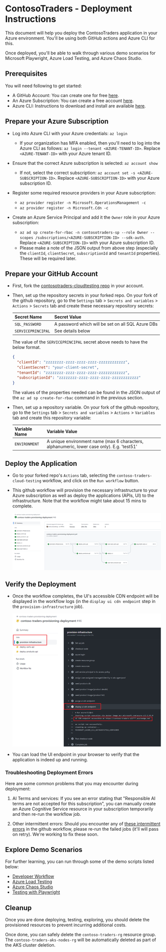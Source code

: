 # ContosoTraders - Deployment Instructions

This document will help you deploy the ContosoTraders application in your Azure environment. You'll be using both GitHub actions and Azure CLI for this.

Once deployed, you'll be able to walk through various demo scenarios for Microsoft Playwright, Azure Load Testing, and Azure Chaos Studio.

## Prerequisites

You will need following to get started:

* A GitHub Account: You can create one for free [here](https://github.com/).
* An Azure Subscription: You can create a free account [here](https://azure.microsoft.com/free/).
* Azure CLI: Instructions to download and install are available [here](https://learn.microsoft.com/en-us/cli/azure/install-azure-cli).

## Prepare your Azure Subscription

* Log into Azure CLI with your Azure credentials: `az login`
  * If your organization has MFA enabled, then you'll need to log into the Azure CLI as follows: `az login --tenant <AZURE-TENANT-ID>`. Replace `<AZURE-TENANT-ID>` with your Azure tenant ID.

* Ensure that the correct Azure subscription is selected: `az account show`
  * If not, select the correct subscription: `az account set -s <AZURE-SUBSCRIPTION-ID>`. Replace `<AZURE-SUBSCRIPTION-ID>` with your Azure subscription ID.

* Register some required resource providers in your Azure subscription:
  * `az provider register -n Microsoft.OperationsManagement -c`
  * `az provider register -n Microsoft.Cdn -c`

* Create an Azure Service Principal and add it the `Owner` role in your Azure subscription:
  * `az ad sp create-for-rbac -n contosotraders-sp --role Owner --scopes /subscriptions/<AZURE-SUBSCRIPTION-ID> --sdk-auth`. Replace `<AZURE-SUBSCRIPTION-ID>` with your Azure subscription ID.
  * Please make a note of the JSON output from above step (especially the `clientId`, `clientSecret`, `subscriptionId` and `tenantId` properties). These will be required later.

## Prepare your GitHub Account

* First, fork the [contosotraders-cloudtesting repo](https://github.com/microsoft/contosotraders-cloudtesting) in your account.

* Then, set up the repository secrets in your forked repo. On your fork of the github repository, go to the `Settings` tab > `Secrets and variables` > `Actions` > `Secrets` tab and create these necessary repository secrets:

  | Secret Name        | Secret Value                                      |
  | ------------------ | ------------------------------------------------- |
  | `SQL_PASSWORD`     | A password which will be set on all SQL Azure DBs |
  | `SERVICEPRINCIPAL` | See details below                                 |

  The value of the `SERVICEPRINCIPAL` secret above needs to have the below format.

  ```json
  {
    "clientId": "zzzzzzzz-zzzz-zzzz-zzzz-zzzzzzzzzzzz",
    "clientSecret": "your-client-secret",
    "tenantId": "zzzzzzzz-zzzz-zzzz-zzzz-zzzzzzzzzzzz",
    "subscriptionId": "zzzzzzzz-zzzz-zzzz-zzzz-zzzzzzzzzzzz"
  }
  ```

  The values of the properties needed can be found in the JSON output of the `az ad sp create-for-rbac` command in the previous section.

* Then, set up a repository variable. On your fork of the github repository, go to the `Settings` tab > `Secrets and variables` > `Actions` > `Variables` tab and create this repository variable:

  | Variable Name | Variable Value                                                                             |
  | ------------- | ------------------------------------------------------------------------------------------ |
  | `ENVIRONMENT` | A unique environment name (max 6 characters, alphanumeric, lower case only). E.g. 'test51' |

## Deploy the Application

* Go to your forked repo's `Actions` tab, selecting the `contoso-traders-cloud-testing` workflow, and click on the `Run workflow` button.

* This github workflow will provision the necessary infrastructure to your Azure subscription as well as deploy the applications (APIs, UI) to the infrastructure. Note that the workflow might take about 15 mins to complete.

  ![workflow-logs](./images/github-workflow.png)

## Verify the Deployment

* Once the workflow completes, the UI's accessible CDN endpoint will be displayed in the workflow logs (in the `display ui cdn endpoint` step in the `provision-infrastructure` job).

  ![Endpoints in workflow logs](./images/ui-endpoint-github-workflow.png)

* You can load the UI endpoint in your browser to verify that the application is indeed up and running.

### Troubleshooting Deployment Errors

Here are some common problems that you may encounter during deployment:

1. AI Terms and services: If you see an error stating that "Responsible AI terms are not accepted for this subscription", you can manually create an Azure Cognitive Service resource in your subscription temporarily and then re-run the workflow job.

2. Other intermittent errors: Should you encounter any of [these intermittent errors](https://github.com/microsoft/ContosoTraders/issues?q=is%3Aissue+is%3Aopen+label%3Adevops) in the github workflow, please re-run the failed jobs (it'll will pass on retry). We're working to fix these soon.

## Explore Demo Scenarios

For further learning, you can run through some of the demo scripts listed below:

* [Developer Workflow](../demo-scripts/dev-workflow/walkthrough.md)
* [Azure Load Testing](../demo-scripts/azure-load-testing/walkthrough.md)
* [Azure Chaos Studio](../demo-scripts/azure-chaos-studio/walkthrough.md)
* [Testing with Playwright](../demo-scripts/testing-with-playwright/walkthrough.md)

## Cleanup

Once you are done deploying, testing, exploring, you should delete the provisioned resources to prevent incurring additional costs.

Once done, you can safely delete the `contoso-traders-rg` resource group. The `contoso-traders-aks-nodes-rg` will be automatically deleted as part of the AKS cluster deletion.
